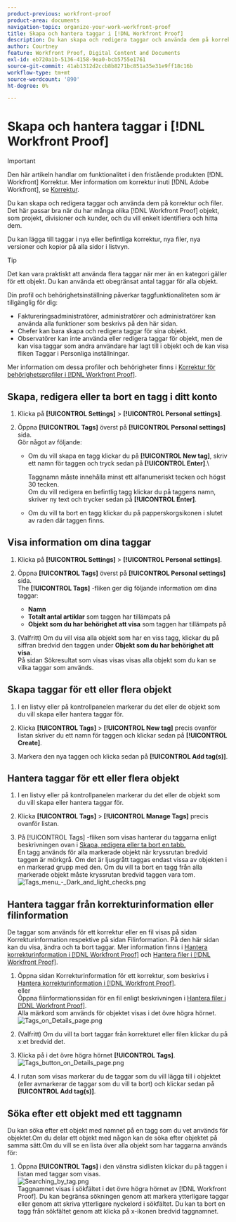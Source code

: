 ```yaml
---
product-previous: workfront-proof
product-area: documents
navigation-topic: organize-your-work-workfront-proof
title: Skapa och hantera taggar i [!DNL Workfront Proof]
description: Du kan skapa och redigera taggar och använda dem på korrektur och filer. Det här passar bra när du har många olika [!DNL Workfront Proof] objekt, som projekt, divisioner och kunder, och du vill enkelt identifiera och hitta dem.
author: Courtney
feature: Workfront Proof, Digital Content and Documents
exl-id: eb720a1b-5136-4158-9ea0-bcb5755e1761
source-git-commit: 41ab1312d2ccb8b8271bc851a35e31e9ff18c16b
workflow-type: tm+mt
source-wordcount: '890'
ht-degree: 0%

---
```


# Skapa och hantera taggar i [!DNL Workfront Proof]

>[!IMPORTANT]
>
>Den här artikeln handlar om funktionalitet i den fristående produkten [!DNL Workfront] Korrektur. Mer information om korrektur inuti [!DNL Adobe Workfront], se [Korrektur](../../../review-and-approve-work/proofing/proofing.md).

Du kan skapa och redigera taggar och använda dem på korrektur och filer. Det här passar bra när du har många olika [!DNL Workfront Proof] objekt, som projekt, divisioner och kunder, och du vill enkelt identifiera och hitta dem.

Du kan lägga till taggar i nya eller befintliga korrektur, nya filer, nya versioner och kopior på alla sidor i listvyn.

>[!TIP]
>
>Det kan vara praktiskt att använda flera taggar när mer än en kategori gäller för ett objekt. Du kan använda ett obegränsat antal taggar för alla objekt.

Din profil och behörighetsinställning påverkar taggfunktionaliteten som är tillgänglig för dig:

* Faktureringsadministratörer, administratörer och administratörer kan använda alla funktioner som beskrivs på den här sidan.
* Chefer kan bara skapa och redigera taggar för sina objekt.
* Observatörer kan inte använda eller redigera taggar för objekt, men de kan visa taggar som andra användare har lagt till i objekt och de kan visa fliken Taggar i Personliga inställningar.

Mer information om dessa profiler och behörigheter finns i [Korrektur för behörighetsprofiler i [!DNL Workfront Proof]](../../../workfront-proof/wp-acct-admin/account-settings/proof-perm-profiles-in-wp.md).

## Skapa, redigera eller ta bort en tagg i ditt konto

1. Klicka på **[!UICONTROL Settings]** > **[!UICONTROL Personal settings]**.

1. Öppna **[!UICONTROL Tags]** överst på **[!UICONTROL Personal settings]** sida.\
   Gör något av följande:

   * Om du vill skapa en tagg klickar du på **[!UICONTROL New tag]**, skriv ett namn för taggen och tryck sedan på **[!UICONTROL Enter]**.\

      Taggnamn måste innehålla minst ett alfanumeriskt tecken och högst 30 tecken.\
      Om du vill redigera en befintlig tagg klickar du på taggens namn, skriver ny text och trycker sedan på **[!UICONTROL Enter]**.

   * Om du vill ta bort en tagg klickar du på papperskorgsikonen i slutet av raden där taggen finns.

## Visa information om dina taggar

1. Klicka på **[!UICONTROL Settings]** > **[!UICONTROL Personal settings]**.

1. Öppna **[!UICONTROL Tags]** överst på **[!UICONTROL Personal settings]** sida.\
   The **[!UICONTROL Tags]** -fliken ger dig följande information om dina taggar:

   * **Namn**
   * **Totalt antal artiklar** som taggen har tillämpats på
   * **Objekt som du har behörighet att visa** som taggen har tillämpats på

1. (Valfritt) Om du vill visa alla objekt som har en viss tagg, klickar du på siffran bredvid den taggen under **Objekt som du har behörighet att visa**.\
   På sidan Sökresultat som visas visas visas alla objekt som du kan se vilka taggar som används.

## Skapa taggar för ett eller flera objekt

1. I en listvy eller på kontrollpanelen markerar du det eller de objekt som du vill skapa eller hantera taggar för.
1. Klicka **[!UICONTROL Tags]** > **[!UICONTROL New tag]** precis ovanför listan skriver du ett namn för taggen och klickar sedan på **[!UICONTROL Create]**.

1. Markera den nya taggen och klicka sedan på **[!UICONTROL Add tag(s)]**.

## Hantera taggar för ett eller flera objekt

1. I en listvy eller på kontrollpanelen markerar du det eller de objekt som du vill skapa eller hantera taggar för.
1. Klicka **[!UICONTROL Tags]** > **[!UICONTROL Manage Tags]** precis ovanför listan.

1. På [!UICONTROL Tags] -fliken som visas hanterar du taggarna enligt beskrivningen ovan i [Skapa, redigera eller ta bort en tabb.](https://support.workfront.com/knowledge/articles/115004379508/en-us?brand_id=662728&amp;return_to=%2Fhc%2Fen-us%2Farticles%2F115004379508#CreatingEditingDeletingTag)\
   En tagg används för alla markerade objekt när kryssrutan bredvid taggen är mörkgrå. Om det är ljusgrått taggas endast vissa av objekten i en markerad grupp med den. Om du vill ta bort en tagg från alla markerade objekt måste kryssrutan bredvid taggen vara tom.\
   ![Tags_menu_-_Dark_and_light_checks.png](assets/tags-menu---dark-and-light-checks-350x217.png)

## Hantera taggar från korrekturinformation eller filinformation

De taggar som används för ett korrektur eller en fil visas på sidan Korrekturinformation respektive på sidan Filinformation. På den här sidan kan du visa, ändra och ta bort taggar. Mer information finns i [Hantera korrekturinformation i [!DNL Workfront Proof]](../../../workfront-proof/wp-work-proofsfiles/manage-your-work/manage-proof-details.md) och [Hantera filer i [!DNL Workfront Proof]](../../../workfront-proof/wp-work-proofsfiles/manage-your-work/manage-files.md).

1. Öppna sidan Korrekturinformation för ett korrektur, som beskrivs i [Hantera korrekturinformation i [!DNL Workfront Proof]](../../../workfront-proof/wp-work-proofsfiles/manage-your-work/manage-proof-details.md).\
   eller\
   Öppna filinformationssidan för en fil enligt beskrivningen i [Hantera filer i [!DNL Workfront Proof]](../../../workfront-proof/wp-work-proofsfiles/manage-your-work/manage-files.md).\
   Alla märkord som används för objektet visas i det övre högra hörnet.\
   ![Tags_on_Details_page.png](assets/tags-on-details-page-350x114.png)

1. (Valfritt) Om du vill ta bort taggar från korrekturet eller filen klickar du på x:et bredvid det.
1. Klicka på i det övre högra hörnet **[!UICONTROL Tags]**.\
   ![Tags_button_on_Details_page.png](assets/tags-button-on-details-page-350x116.png)

1. I rutan som visas markerar du de taggar som du vill lägga till i objektet (eller avmarkerar de taggar som du vill ta bort) och klickar sedan på **[!UICONTROL Add tag(s)]**.

## Söka efter ett objekt med ett taggnamn

Du kan söka efter ett objekt med namnet på en tagg som du vet används för objektet.Om du delar ett objekt med någon kan de söka efter objektet på samma sätt.Om du vill se en lista över alla objekt som har taggarna används för:

1. Öppna **[!UICONTROL Tags]** i den vänstra sidlisten klickar du på taggen i listan med taggar som visas.\
   ![Searching_by_tag.png](assets/searching-by-tag-350x209.png)\
   Taggnamnet visas i sökfältet i det övre högra hörnet av [!DNL Workfront Proof]. Du kan begränsa sökningen genom att markera ytterligare taggar eller genom att skriva ytterligare nyckelord i sökfältet. Du kan ta bort en tagg från sökfältet genom att klicka på x-ikonen bredvid taggnamnet.

